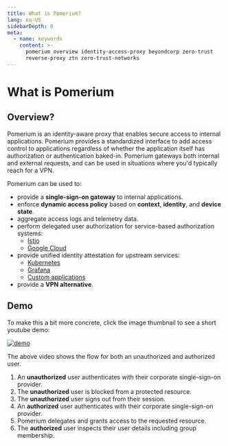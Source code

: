 ```yaml
---
title: What is Pomerium?
lang: en-US
sidebarDepth: 0
meta:
  - name: keywords
    content: >-
      pomerium overview identity-access-proxy beyondcorp zero-trust
      reverse-proxy ztn zero-trust-networks
---
```


# What is Pomerium

## Overview?

Pomerium is an identity-aware proxy that enables secure access to internal applications. Pomerium provides a standardized interface to add access control to applications regardless of whether the application itself has authorization or authentication baked-in. Pomerium gateways both internal and external requests, and can be used in situations where you'd typically reach for a VPN.

Pomerium can be used to:

- provide a **single-sign-on gateway** to internal applications.
- enforce **dynamic access policy** based on **context**, **identity**, and **device state**.
- aggregate access logs and telemetry data.
- perform delegated user authorization for service-based authorization systems:
  - [Istio](/guides/istio.md)
  - [Google Cloud](/guides/cloud-run.md)
- provide unified identity attestation for upstream services:
  - [Kubernetes](/guides/kubernetes.md)
  - [Grafana](/guides/istio.md#pomerium-configuration)
  - [Custom applications](/docs/topics/getting-users-identity.md)
- provide a **VPN alternative**.

## Demo

To make this a bit more concrete, click the image thumbnail to see a short youtube demo:

[![demo](https://img.youtube.com/vi/ddmrkvBSO60/0.jpg)](https://www.youtube.com/watch?v=ddmrkvBSO60 "Pomerium demo")

The above video shows the flow for both an unauthorized and authorized user.

1. An **unauthorized** user authenticates with their corporate single-sign-on provider.
2. The **unauthorized** user is blocked from a protected resource.
3. The **unauthorized** user signs out from their session.
4. An **authorized** user authenticates with their corporate single-sign-on provider.
5. Pomerium delegates and grants access to the requested resource.
6. The **authorized** user inspects their user details including group membership.
